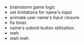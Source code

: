 * brainstorm game logic
* set limitations for name's input
* animate user name's input closure
* fix timer.
* name's submit button stilization.
* meh
* meh meh